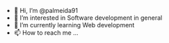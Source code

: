 - 👋 Hi, I’m @palmeida91
- 👀 I’m interested in Software development in general
- 🌱 I’m currently learning Web development
- 📫 How to reach me ...

<!---
palmeida91/palmeida91 is a ✨ special ✨ repository because its `README.md` (this file) appears on your GitHub profile.
You can click the Preview link to take a look at your changes.
--->
